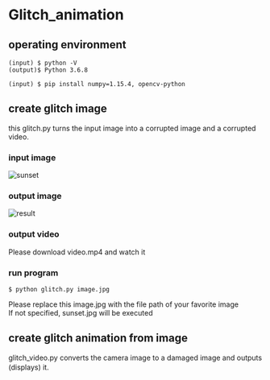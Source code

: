 # Glitch_animation

## operating environment  
```
(input) $ python -V
(output)$ Python 3.6.8

(input) $ pip install numpy=1.15.4, opencv-python
```

## create glitch image

this glitch.py turns the input image into a corrupted image and a corrupted video.    
### input image  
![sunset](https://user-images.githubusercontent.com/55595081/78325182-e3384b80-75b1-11ea-9e16-e78a97991de9.jpg) 
### output image  
![result](https://user-images.githubusercontent.com/55595081/78325184-e6333c00-75b1-11ea-936e-737ec1e760ef.jpg)
### output video
Please download video.mp4 and watch it  

### run program
```
$ python glitch.py image.jpg
```  
Please replace this image.jpg with the file path of your favorite image  
If not specified, sunset.jpg will be executed  

## create glitch animation from image

glitch_video.py converts the camera image to a damaged image and outputs (displays) it.　　

